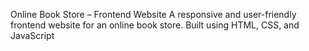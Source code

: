 Online Book Store – Frontend Website
A responsive and user-friendly frontend website for an online book store.
Built using HTML, CSS, and JavaScript
